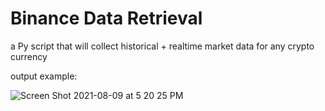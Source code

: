 
# Binance Data Retrieval 

a Py script that will collect historical + realtime market data for any crypto currency


output example: 

![Screen Shot 2021-08-09 at 5 20 25 PM](https://user-images.githubusercontent.com/22567920/128776047-1a419ac1-3035-43e3-80c2-b8f206bb6954.png)
